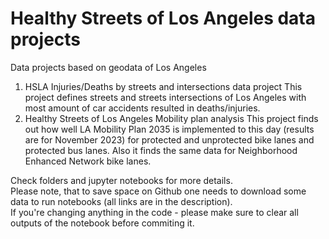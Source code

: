 # Healthy Streets of Los Angeles data projects

Data projects based on geodata of Los Angeles
1. HSLA Injuries/Deaths by streets and intersections data project
   This project defines streets and streets intersections of Los Angeles with most amount of car accidents resulted in deaths/injuries.
3. Healthy Streets of Los Angeles Mobility plan analysis
   This project finds out how well LA Mobility Plan 2035 is implemented to this day (results are for November 2023) for protected and unprotected bike lanes and protected bus lanes. Also it finds the same data for Neighborhood Enhanced Network bike lanes.

Check folders and jupyter notebooks for more details.</br>
Please note, that to save space on Github one needs to download some data to run notebooks (all links are in the description).</br>
If you're changing anything in the code - please make sure to clear all outputs of the notebook before commiting it.
